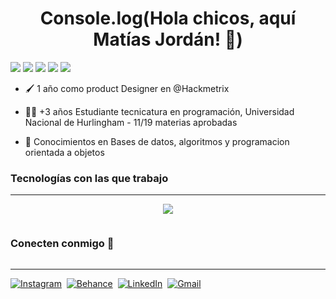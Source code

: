 <h1 align="center">Console.log(Hola chicos, aquí Matías Jordán! 👋)</h1>

<p align="left">
<img src="https://img.shields.io/badge/Edad-20%20años-blue" />
  <img src="https://img.shields.io/badge/Ubicación-Buenos%20Aires-blue" />
  <img src="https://img.shields.io/badge/Languajes-Español%20%26%20Inglés-blue" />
  <img src="https://img.shields.io/badge/Situación%20laboral-Trabajando-purple" />
  <img src="https://img.shields.io/badge/Puesto-Product%20Designer-purple" />
</p>

- 🖌️ 1 año como product Designer en @Hackmetrix

- 👨‍💻 +3 años Estudiante tecnicatura en programación, Universidad Nacional de Hurlingham - 11/19 materias aprobadas

- 🧠 Conocimientos en Bases de datos, algoritmos y programacion orientada a objetos

<h3>Tecnologías con las que trabajo</h3> 
<hr>
<p align="center">
  <a href="https://skillicons.dev" aling="center">
    <img aling="center" src="https://skillicons.dev/icons?i=git,docker,postgres,figma,github,html,css,sass,java,python,js,ts,react,tailwind,vue,astro,vscode&perline=14" />
  </a>
</p>

<h3 style="display: inline-block">Conecten conmigo 🤝</h2></summary>
<hr border="1px">
<p align="left">
  
<a href="https://www.instagram.com/mmatijordan/?next=%2F"><img src="https://img.shields.io/badge/instagram-%23E4405F.svg?&style=for-the-badge&logo=instagram&logoColor=white" target="_blank" alt="Instagram" /></a>&nbsp;
<a href="https://www.linkedin.com/in/matias-jordan/"><img src="https://img.shields.io/badge/behance%230077B5.svg?&style=for-the-badge&logo=linkedin&logoColor=white" alt="Behance" target="_blank" /></a>&nbsp;
<a href="https://www.linkedin.com/in/matias-jordan/"><img src="https://img.shields.io/badge/linkedin-%230077B5.svg?&style=for-the-badge&logo=linkedin&logoColor=white" alt="LinkedIn" target="_blank" /></a>&nbsp;
<a href="mailto:matiasowjordan@gmail.com?subject=Hola%20Matías!"><img src="https://img.shields.io/badge/gmail-%23D14836.svg?&style=for-the-badge&logo=gmail&logoColor=white" alt="Gmail" target="_blank"/></a>&nbsp;
<!--<a href="https://kkvanonymous.github.io/"><img alt="Website" src="https://img.shields.io/website?style=for-the-badge&up_message=portfolio&url=https%3A%2F%2Fkkvanonymous.github.io%2F"></a>-->
</p>
